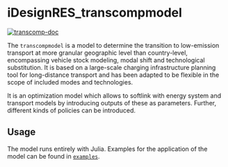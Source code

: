 # iDesignRES_transcompmodel

[![transcomp-doc](https://img.shields.io/badge/TransComp%20documentation-a2d2ff)](https://antoniamgolab.github.io/iDesignRES_transcompmodel/docs/index.html)

The `transcompmodel` is a model to determine the transition to low-emission transport at more granular geographic level than country-level, encompassing vehicle stock modeling, modal shift and technological substitution. It is based on a large-scale charging infrastructure planning tool for long-distance transport and has been adapted to be flexible in the scope of included modes and technologies. 

It is an optimization model which allows to softlink with energy system and transport models by introducing outputs of these as parameters. Further, different kinds of policies can be introduced. 

## Usage

The model runs entirely with Julia. Examples for the application of the model can be found in [`examples`](examples).

